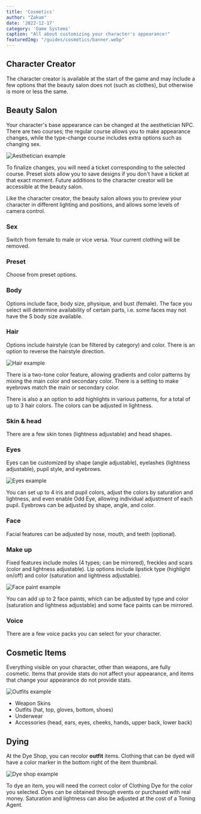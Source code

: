 ```yaml
---
title: 'Cosmetics'
author: "Zakum"
date: '2022-12-17'
category: 'Game Systems'
caption: "All about customizing your character's appearance!"
featuredImg: "/guides/cosmetics/banner.webp"
---
```


<script>
    import StickyNote from '$lib/components/StickyNote.svelte';
</script>

## Character Creator
The character creator is available at the start of the game and may include a few options that the beauty salon does not (such as clothes), but otherwise is more or less the same.

## Beauty Salon
Your character's base appearance can be changed at the aesthetician NPC. There are two courses; the regular course allows you to make appearance changes, while the type-change course includes extra options such as changing sex. 

<img class="full-bleed" src="/guides/cosmetics/aesthetician.png" alt="Aesthetician example">

To finalize changes, you will need a ticket corresponding to the selected course. Preset slots allow you to save designs if you don't have a ticket at that exact moment. Future additions to the character creator will be accessible at the beauty salon.

Like the character creator, the beauty salon allows you to preview your character in different lighting and positions, and allows some levels of camera control.

### Sex
Switch from female to male or vice versa. Your current clothing will be removed.

### Preset
Choose from preset options.

### Body
Options include face, body size, physique, and bust (female). 
<StickyNote type="caution">
    The face you select will determine availability of certain parts, i.e. some faces may not have the S body size available.
</StickyNote>

### Hair
Options include hairstyle (can be filtered by category) and color. There is an option to reverse the hairstyle direction. 

<img class="full-bleed" src="/guides/cosmetics/hair.png" alt="Hair example">

There is a two-tone color feature, allowing gradients and color patterns by mixing the main color and secondary color. There is a setting to make eyebrows match the main or secondary color. 

There is also a an option to add highlights in various patterns, for a total of up to 3 hair colors. The colors can be adjusted in lightness.


### Skin & head
There are a few skin tones (lightness adjustable) and head shapes.

### Eyes
Eyes can be customized by shape (angle adjustable), eyelashes (lightness adjustable), pupil style, and eyebrows. 

<img class="full-bleed" src="/guides/cosmetics/eyes.png" alt="Eyes example">

You can set up to 4 iris and pupil colors, adjust the colors by saturation and lightness, and even enable Odd Eye, allowing individual adjustment of each pupil. Eyebrows can be adjusted by shape, angle, and color.

### Face
Facial features can be adjusted by nose, mouth, and teeth (optional). 

### Make up
Fixed features include moles (4 types; can be mirrored), freckles and scars (color and lightness adjustable). Lip options include lipstick type (highlight on/off) and color (saturation and lightness adjustable).

<img class="full-bleed" src="/guides/cosmetics/facepaint.png" alt="Face paint example">

You can add up to 2 face paints, which can be adjusted by type and color (saturation and lightness adjustable) and some face paints can be mirrored. 

### Voice
There are a few voice packs you can select for your character.

## Cosmetic Items
Everything visible on your character, other than weapons, are fully cosmetic. Items that provide stats do not affect your appearance, and items that change your appearance do not provide stats.

<img class="full-bleed" src="/guides/cosmetics/outfits.png" alt="Outfits example">

- Weapon Skins
- Outfits (hat, top, gloves, bottom, shoes)
- Underwear
- Accessories (head, ears, eyes, cheeks, hands, upper back, lower back)

## Dying
At the Dye Shop, you can recolor **outfit** items. Clothing that can be dyed will have a color marker in the bottom right of the item thumbnail.

<img class="full-bleed" src="/guides/cosmetics/dyes.png" alt="Dye shop example">

To dye an item, you will need the correct color of Clothing Dye for the color you selected. Dyes can be obtained through events or purchased with real money. Saturation and lightness can also be adjusted at the cost of a Toning Agent.